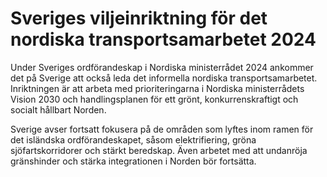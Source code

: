 # Sveriges viljeinriktning för det nordiska transportsamarbetet 2024

Under Sveriges ordförandeskap i Nordiska ministerrådet 2024 ankommer det på Sverige att också leda det informella nordiska transportsamarbetet. Inriktningen är att arbeta med prioriteringarna i Nordiska ministerrådets Vision 2030 och handlingsplanen för ett grönt, konkurrenskraftigt och socialt hållbart Norden.


Sverige avser fortsatt fokusera på de områden som lyftes inom ramen för det isländska ordförandeskapet, såsom elektrifiering, gröna sjöfartskorridorer och stärkt beredskap. Även arbetet med att undanröja gränshinder och stärka integrationen i Norden bör fortsätta.
